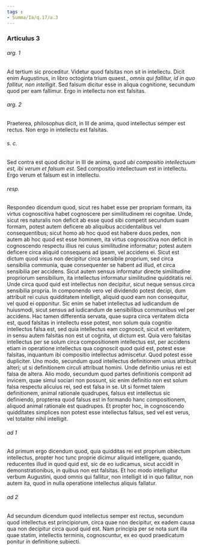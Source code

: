 ```yaml
---
tags : 
- Summa/Ia/q.17/a.3
---
```


### Articulus 3

###### arg. 1
Ad tertium sic proceditur. Videtur quod falsitas non sit in intellectu. Dicit enim Augustinus, in libro octoginta trium quaest., *omnis qui fallitur, id in quo fallitur, non intelligit*. Sed falsum dicitur esse in aliqua cognitione, secundum quod per eam fallimur. Ergo in intellectu non est falsitas.

###### arg. 2
Praeterea, philosophus dicit, in III de anima, quod intellectus semper est rectus. Non ergo in intellectu est falsitas.

###### s. c.
Sed contra est quod dicitur in III de anima, quod *ubi compositio intellectuum est, ibi verum et falsum est*. Sed compositio intellectuum est in intellectu. Ergo verum et falsum est in intellectu.

###### resp.
Respondeo dicendum quod, sicut res habet esse per propriam formam, ita virtus cognoscitiva habet cognoscere per similitudinem rei cognitae. Unde, sicut res naturalis non deficit ab esse quod sibi competit secundum suam formam, potest autem deficere ab aliquibus accidentalibus vel consequentibus; sicut homo ab hoc quod est habere duos pedes, non autem ab hoc quod est esse hominem, ita virtus cognoscitiva non deficit in cognoscendo respectu illius rei cuius similitudine informatur; potest autem deficere circa aliquid consequens ad ipsam, vel accidens ei. Sicut est dictum quod visus non decipitur circa sensibile proprium, sed circa sensibilia communia, quae consequenter se habent ad illud, et circa sensibilia per accidens. Sicut autem sensus informatur directe similitudine propriorum sensibilium, ita intellectus informatur similitudine quidditatis rei. Unde circa quod quid est intellectus non decipitur, sicut neque sensus circa sensibilia propria. In componendo vero vel dividendo potest decipi, dum attribuit rei cuius quidditatem intelligit, aliquid quod eam non consequitur, vel quod ei opponitur. Sic enim se habet intellectus ad iudicandum de huiusmodi, sicut sensus ad iudicandum de sensibilibus communibus vel per accidens. Hac tamen differentia servata, quae supra circa veritatem dicta est, quod falsitas in intellectu esse potest, non solum quia cognitio intellectus falsa est, sed quia intellectus eam cognoscit, sicut et veritatem, in sensu autem falsitas non est ut cognita, ut dictum est. Quia vero falsitas intellectus per se solum circa compositionem intellectus est, per accidens etiam in operatione intellectus qua cognoscit quod quid est, potest esse falsitas, inquantum ibi compositio intellectus admiscetur. Quod potest esse dupliciter. Uno modo, secundum quod intellectus definitionem unius attribuit alteri; ut si definitionem circuli attribuat homini. Unde definitio unius rei est falsa de altera. Alio modo, secundum quod partes definitionis componit ad invicem, quae simul sociari non possunt, sic enim definitio non est solum falsa respectu alicuius rei, sed est falsa in se. Ut si formet talem definitionem, animal rationale quadrupes, falsus est intellectus sic definiendo, propterea quod falsus est in formando hanc compositionem, aliquod animal rationale est quadrupes. Et propter hoc, in cognoscendo quidditates simplices non potest esse intellectus falsus, sed vel est verus, vel totaliter nihil intelligit.

###### ad 1
Ad primum ergo dicendum quod, quia quidditas rei est proprium obiectum intellectus, propter hoc tunc proprie dicimur aliquid intelligere, quando, reducentes illud in quod quid est, sic de eo iudicamus, sicut accidit in demonstrationibus, in quibus non est falsitas. Et hoc modo intelligitur verbum Augustini, quod omnis qui fallitur, non intelligit id in quo fallitur, non autem ita, quod in nulla operatione intellectus aliquis fallatur.

###### ad 2
Ad secundum dicendum quod intellectus semper est rectus, secundum quod intellectus est principiorum, circa quae non decipitur, ex eadem causa qua non decipitur circa quod quid est. Nam principia per se nota sunt illa quae statim, intellectis terminis, cognoscuntur, ex eo quod praedicatum ponitur in definitione subiecti.

